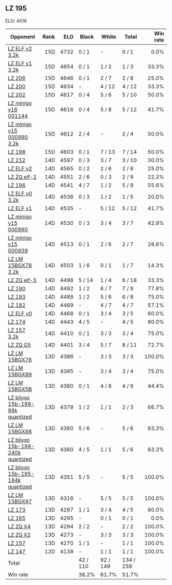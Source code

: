 ## LZ 195 ##

ELO: 4516

Opponent | Rank | ELO | Black | White | Total | Win rate
---------|-----:|----:|-------|-------|-------|-------:
[LZ ELF v2 3.2k](LZ%20ELF%20v2%203.2k.md) | 15D | 4732 | 0 / 1 | - | 0 / 1 | 0.0%
[LZ ELF v1 3.2k](LZ%20ELF%20v1%203.2k.md) | 15D | 4654 | 0 / 1 | 1 / 2 | 1 / 3 | 33.3%
[LZ 206](LZ%20206.md) | 15D | 4646 | 0 / 1 | 2 / 7 | 2 / 8 | 25.0%
[LZ 200](LZ%20200.md) | 15D | 4634 | - | 4 / 12 | 4 / 12 | 33.3%
[LZ 202](LZ%20202.md) | 15D | 4617 | 0 / 4 | 5 / 6 | 5 / 10 | 50.0%
[LZ minigo v16 001144](LZ%20minigo%20v16%20001144.md) | 15D | 4616 | 0 / 4 | 5 / 8 | 5 / 12 | 41.7%
[LZ minigo v15 000990 3.2k](LZ%20minigo%20v15%20000990%203.2k.md) | 15D | 4612 | 2 / 4 | - | 2 / 4 | 50.0%
[LZ 198](LZ%20198.md) | 15D | 4603 | 0 / 1 | 7 / 13 | 7 / 14 | 50.0%
[LZ 212](LZ%20212.md) | 14D | 4597 | 0 / 3 | 3 / 7 | 3 / 10 | 30.0%
[LZ ELF v2](LZ%20ELF%20v2.md) | 14D | 4565 | 0 / 2 | 2 / 6 | 2 / 8 | 25.0%
[LZ ZQ elf-2](LZ%20ZQ%20elf-2.md) | 14D | 4551 | 2 / 6 | 0 / 3 | 2 / 9 | 22.2%
[LZ 196](LZ%20196.md) | 14D | 4541 | 4 / 7 | 1 / 2 | 5 / 9 | 55.6%
[LZ ELF v0 3.2k](LZ%20ELF%20v0%203.2k.md) | 14D | 4536 | 0 / 3 | 1 / 2 | 1 / 5 | 20.0%
[LZ ELF v1](LZ%20ELF%20v1.md) | 14D | 4535 | - | 5 / 12 | 5 / 12 | 41.7%
[LZ minigo v15 000990](LZ%20minigo%20v15%20000990.md) | 14D | 4530 | 0 / 3 | 3 / 4 | 3 / 7 | 42.9%
[LZ minigo v15 000939](LZ%20minigo%20v15%20000939.md) | 14D | 4513 | 0 / 1 | 2 / 6 | 2 / 7 | 28.6%
[LZ LM 15BGX78 3.2k](LZ%20LM%2015BGX78%203.2k.md) | 14D | 4503 | 1 / 6 | 0 / 1 | 1 / 7 | 14.3%
[LZ ZQ elf-5](LZ%20ZQ%20elf-5.md) | 14D | 4496 | 5 / 14 | 1 / 4 | 6 / 18 | 33.3%
[LZ 190](LZ%20190.md) | 14D | 4492 | 1 / 2 | 6 / 7 | 7 / 9 | 77.8%
[LZ 193](LZ%20193.md) | 14D | 4488 | 1 / 2 | 5 / 6 | 6 / 8 | 75.0%
[LZ 182](LZ%20182.md) | 14D | 4469 | - | 4 / 7 | 4 / 7 | 57.1%
[LZ ELF v0](LZ%20ELF%20v0.md) | 14D | 4468 | 0 / 1 | 3 / 4 | 3 / 5 | 60.0%
[LZ 174](LZ%20174.md) | 14D | 4443 | 4 / 5 | - | 4 / 5 | 80.0%
[LZ 157 3.2k](LZ%20157%203.2k.md) | 14D | 4410 | 0 / 1 | 3 / 3 | 3 / 4 | 75.0%
[LZ ZQ G5](LZ%20ZQ%20G5.md) | 14D | 4401 | 3 / 4 | 5 / 7 | 8 / 11 | 72.7%
[LZ LM 15BGX78](LZ%20LM%2015BGX78.md) | 13D | 4386 | - | 3 / 3 | 3 / 3 | 100.0%
[LZ LM 15BGX89](LZ%20LM%2015BGX89.md) | 13D | 4385 | - | 3 / 4 | 3 / 4 | 75.0%
[LZ LM 15BGX5B](LZ%20LM%2015BGX5B.md) | 13D | 4380 | 0 / 1 | 4 / 8 | 4 / 9 | 44.4%
[LZ bjiyxo 15b-199-96k quantized](LZ%20bjiyxo%2015b-199-96k%20quantized.md) | 13D | 4378 | 1 / 2 | 1 / 1 | 2 / 3 | 66.7%
[LZ LM 15BGX88](LZ%20LM%2015BGX88.md) | 13D | 4360 | 5 / 6 | - | 5 / 6 | 83.3%
[LZ bjiyxo 15b-199-240k quantized](LZ%20bjiyxo%2015b-199-240k%20quantized.md) | 13D | 4360 | 4 / 5 | 1 / 1 | 5 / 6 | 83.3%
[LZ bjiyxo 15b-195-184k quantized](LZ%20bjiyxo%2015b-195-184k%20quantized.md) | 13D | 4351 | 5 / 5 | - | 5 / 5 | 100.0%
[LZ LM 15BGX97](LZ%20LM%2015BGX97.md) | 13D | 4316 | - | 5 / 5 | 5 / 5 | 100.0%
[LZ 173](LZ%20173.md) | 13D | 4297 | 1 / 1 | 3 / 4 | 4 / 5 | 80.0%
[LZ 165](LZ%20165.md) | 13D | 4295 | - | 0 / 1 | 0 / 1 | 0.0%
[LZ ZQ X4](LZ%20ZQ%20X4.md) | 13D | 4294 | 2 / 2 | - | 2 / 2 | 100.0%
[LZ ZQ X2](LZ%20ZQ%20X2.md) | 13D | 4273 | - | 3 / 3 | 3 / 3 | 100.0%
[LZ 157](LZ%20157.md) | 13D | 4270 | 1 / 1 | - | 1 / 1 | 100.0%
[LZ 147](LZ%20147.md) | 12D | 4138 | - | 1 / 1 | 1 / 1 | 100.0%
Total | | | 42 / 110 | 92 / 149 | 134 / 259 | 
Win rate| | | 38.2% | 61.7% | 51.7% | 
